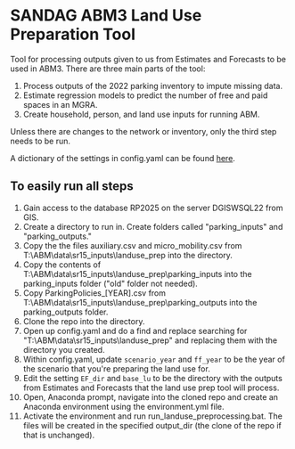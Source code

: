 # SANDAG ABM3 Land Use Preparation Tool
Tool for processing outputs given to us from Estimates and Forecasts to be used in ABM3. There are three main parts of the tool:
1. Process outputs of the 2022 parking inventory to impute missing data.
2. Estimate regression models to predict the number of free and paid spaces in an MGRA.
3. Create household, person, and land use inputs for running ABM.

Unless there are changes to the network or inventory, only the third step needs to be run.

A dictionary of the settings in config.yaml can be found [here](settings_dictionary.md).

## To easily run all steps
1. Gain access to the database RP2025 on the server DGISWSQL22 from GIS.
2. Create a directory to run in. Create folders called "parking_inputs" and "parking_outputs."
3. Copy the the files auxiliary.csv and micro_mobility.csv from T:\ABM\data\sr15_inputs\landuse_prep into the directory.
4. Copy the contents of T:\ABM\data\sr15_inputs\landuse_prep\parking_inputs into the parking_inputs folder ("old" folder not needed).
5. Copy ParkingPolicies_[YEAR].csv from T:\ABM\data\sr15_inputs\landuse_prep\parking_outputs into the parking_outputs folder.
6. Clone the repo into the directory.
7. Open up config.yaml and do a find and replace searching for "T:\ABM\data\sr15_inputs\landuse_prep" and replacing them with the directory you created.
8. Within config.yaml, update `scenario_year` and `ff_year` to be the year of the scenario that you're preparing the land use for.
9. Edit the setting `EF_dir` and `base_lu` to be the directory with the outputs from Estimates and Forecasts that the land use prep tool will process.
10. Open, Anaconda prompt, navigate into the cloned repo and create an Anaconda environment using the environment.yml file.
11. Activate the environment and run run_landuse_preprocessing.bat. The files will be created in the specified output_dir (the clone of the repo if that is unchanged).
